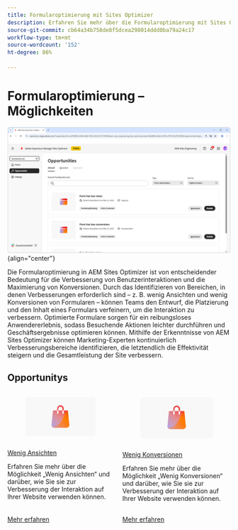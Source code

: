 ```yaml
---
title: Formularoptimierung mit Sites Optimizer
description: Erfahren Sie mehr über die Formularoptimierung mit Sites Optimizer.
source-git-commit: cb64a34b758de8f5dcea298014ddd0ba79a24c17
workflow-type: tm+mt
source-wordcount: '152'
ht-degree: 86%

---
```



# Formularoptimierung – Möglichkeiten

![Formularoptimierung – Möglichkeiten](./assets/form-optimization/hero.png){align="center"}

Die Formularoptimierung in AEM Sites Optimizer ist von entscheidender Bedeutung für die Verbesserung von Benutzerinteraktionen und die Maximierung von Konversionen. Durch das Identifizieren von Bereichen, in denen Verbesserungen erforderlich sind – z. B. wenig Ansichten und wenig Konversionen von Formularen – können Teams den Entwurf, die Platzierung und den Inhalt eines Formulars verfeinern, um die Interaktion zu verbessern. Optimierte Formulare sorgen für ein reibungsloses Anwendererlebnis, sodass Besuchende Aktionen leichter durchführen und Geschäftsergebnisse optimieren können. Mithilfe der Erkenntnisse von AEM Sites Optimizer können Marketing-Experten kontinuierlich Verbesserungsbereiche identifizieren, die letztendlich die Effektivität steigern und die Gesamtleistung der Site verbessern.

## Opportunitys

<!-- CARDS
 
* ../documentation/opportunities/low-views.md
  {title=Low views}
  {image=../assets/common/card-bag.png}
* ../documentation/opportunities/low-conversions.md
  {title=Low conversions}
  {image=../assets/common/card-bag.png}

--->
<!-- START CARDS HTML - DO NOT MODIFY BY HAND -->
<div class="columns">
    <div class="column is-half-tablet is-half-desktop is-one-third-widescreen" aria-label="Low views">
        <div class="card" style="height: 100%; display: flex; flex-direction: column; height: 100%;">
            <div class="card-image">
                <figure class="image x-is-16by9">
                    <a href="../documentation/opportunities/low-views.md" title="Wenig Ansichten" target="_blank" rel="referrer">
                        <img class="is-bordered-r-small" src="../assets/common/card-bag.png" alt="Wenig Ansichten"
                             style="width: 100%; aspect-ratio: 16 / 9; object-fit: cover; overflow: hidden; display: block; margin: auto;">
                    </a>
                </figure>
            </div>
            <div class="card-content is-padded-small" style="display: flex; flex-direction: column; flex-grow: 1; justify-content: space-between;">
                <div class="top-card-content">
                    <p class="headline is-size-6 has-text-weight-bold">
                        <a href="../documentation/opportunities/low-views.md" target="_blank" rel="referrer" title="Wenig Ansichten">Wenig Ansichten</a>
                    </p>
                    <p class="is-size-6">Erfahren Sie mehr über die Möglichkeit „Wenig Ansichten“ und darüber, wie Sie sie zur Verbesserung der Interaktion auf Ihrer Website verwenden können.</p>
                </div>
                <a href="../documentation/opportunities/low-views.md" target="_blank" rel="referrer" class="spectrum-Button spectrum-Button--outline spectrum-Button--primary spectrum-Button--sizeM" style="align-self: flex-start; margin-top: 1rem;">
<span class="spectrum-Button-label has-no-wrap has-text-weight-bold">Mehr erfahren</span>
</a>
            </div>
        </div>
    </div>
    <div class="column is-half-tablet is-half-desktop is-one-third-widescreen" aria-label="Low conversions">
        <div class="card" style="height: 100%; display: flex; flex-direction: column; height: 100%;">
            <div class="card-image">
                <figure class="image x-is-16by9">
                    <a href="../documentation/opportunities/low-conversions.md" title="Wenig Konversionen" target="_blank" rel="referrer">
                        <img class="is-bordered-r-small" src="../assets/common/card-bag.png" alt="Wenig Konversionen"
                             style="width: 100%; aspect-ratio: 16 / 9; object-fit: cover; overflow: hidden; display: block; margin: auto;">
                    </a>
                </figure>
            </div>
            <div class="card-content is-padded-small" style="display: flex; flex-direction: column; flex-grow: 1; justify-content: space-between;">
                <div class="top-card-content">
                    <p class="headline is-size-6 has-text-weight-bold">
                        <a href="../documentation/opportunities/low-conversions.md" target="_blank" rel="referrer" title="Wenig Konversionen">Wenig Konversionen</a>
                    </p>
                    <p class="is-size-6">Erfahren Sie mehr über die Möglichkeit „Wenig Konversionen“ und darüber, wie Sie sie zur Verbesserung der Interaktion auf Ihrer Website verwenden können.</p>
                </div>
                <a href="../documentation/opportunities/low-conversions.md" target="_blank" rel="referrer" class="spectrum-Button spectrum-Button--outline spectrum-Button--primary spectrum-Button--sizeM" style="align-self: flex-start; margin-top: 1rem;">
<span class="spectrum-Button-label has-no-wrap has-text-weight-bold">Mehr erfahren</span>
</a>
            </div>
        </div>
    </div>
</div>
<!-- END CARDS HTML - DO NOT MODIFY BY HAND -->

